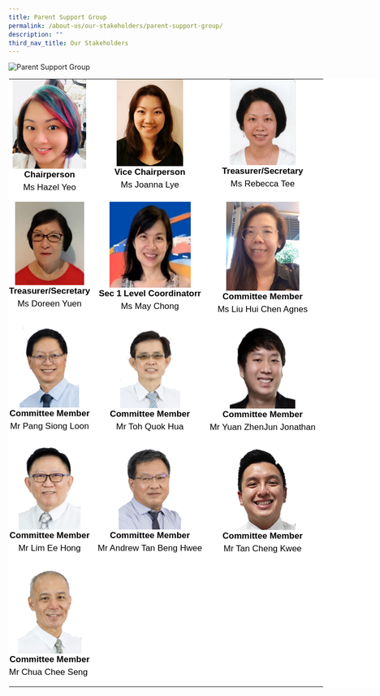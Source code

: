 ```yaml
---
title: Parent Support Group
permalink: /about-us/our-stakeholders/parent-support-group/
description: ""
third_nav_title: Our Stakeholders
---
```

![Parent Support Group](/images/PAX.png)

<table style="margin: auto;
    outline: 0px;
    padding: 0px;
    border-collapse: collapse;
    clear: both;
    border: 1px solid transparent;
    table-layout: fixed;
    color: rgb(0, 0, 0);
    font-family: Helvetica, sans-serif;
    font-size: 17px;
    font-style: normal;
    font-variant-ligatures: normal;
    font-variant-caps: normal;
    font-weight: 400;
    letter-spacing: normal;
    orphans: 2;
    text-align: left;
    text-transform: none;
    white-space: normal;
    widows: 2;
    word-spacing: 0px;
    -webkit-text-stroke-width: 0px;
    background-color: rgb(255, 255, 255);
    text-decoration-thickness: initial;
    text-decoration-style: initial;
    text-decoration-color: initial;
    width: 840px;" class="ive_eobj_center ives_tab_kosong">
  <tbody style="margin: 0px; outline: 0px; padding: 0px">
    <tr style="margin: 0px; outline: 0px; padding: 0px">
      <td style="margin: 0px;
          outline: 0px;
          padding: 0px 15px 15px 0px;
          vertical-align: top;">
        <div style="margin: 0px;
            outline: 0px;
            padding: 0px;
            line-height: 24.99px;
            color: rgb(0, 0, 0);
            font-family: Helvetica, sans-serif;
            font-size: 17px;
            font-weight: 400;
            text-align: center;">
          <img style="margin: auto;
              outline: 0px;
              padding: 0px;
              border: none;
              max-width: 100%;
              clear: both;
              display: block;
              background-color: initial;
              text-align: left;
              width: 145px;
              height: 176px;" class="ive_eobj_center" alt="Chua Kee Teang.png" src="/images/PSG%201.png"><b style="margin: 0px; outline: 0px; padding: 0px">Chairperson</b>
        </div>
        <div style="margin: 0px;
            outline: 0px;
            padding: 0px;
            line-height: 24.99px;
            color: rgb(0, 0, 0);
            font-family: Helvetica, sans-serif;
            font-size: 17px;
            font-weight: 400;
            text-align: center;">
          Ms Hazel Yeo
        </div>
      </td>
      <td style="margin: 0px;
          outline: 0px;
          padding: 0px 15px 15px 0px;
          vertical-align: top;">
        <div style="margin: 0px;
            outline: 0px;
            padding: 0px;
            line-height: 24.99px;
            color: rgb(0, 0, 0);
            font-family: Helvetica, sans-serif;
            font-size: 17px;
            font-weight: 400;
            text-align: center;">
          <img style="margin: auto;
              outline: 0px;
              padding: 0px;
              border: none;
              max-width: 100%;
              clear: both;
              display: block;
              background-color: initial;
              text-align: left;
              width: 131px;
              height: 171px;" class="ive_eobj_center" alt="PSG%202.png" src="/images/PSG%202.png"><b style="margin: 0px; outline: 0px; padding: 0px">Vice Chairperson</b>
        </div>
        <div style="margin: 0px;
            outline: 0px;
            padding: 0px;
            line-height: 24.99px;
            color: rgb(0, 0, 0);
            font-family: Helvetica, sans-serif;
            font-size: 17px;
            font-weight: 400;
            text-align: center;">
          Ms Joanna Lye
        </div>
      </td>
      <td style="margin: 0px;
          outline: 0px;
          padding: 0px 15px 15px 0px;
          vertical-align: top;">
        <div style="margin: 0px;
            outline: 0px;
            padding: 0px;
            line-height: 24.99px;
            color: rgb(0, 0, 0);
            font-family: Helvetica, sans-serif;
            font-size: 17px;
            font-weight: 400;"></div>
        <div style="margin: 0px;
            outline: 0px;
            padding: 0px;
            line-height: 24.99px;
            color: rgb(0, 0, 0);
            font-family: Helvetica, sans-serif;
            font-size: 17px;
            font-weight: 400;
            text-align: center;">
          <img style="margin: auto;
              outline: 0px;
              padding: 0px;
              border: none;
              max-width: 100%;
              clear: both;
              display: block;
              background-color: initial;
              text-align: left;
              width: 130px;
              height: 169px;" class="ive_eobj_center" alt="PSG%203.png" src="/images/PSG%203.png"><b style="margin: 0px; outline: 0px; padding: 0px">Treasurer/Secretary</b><br style="margin: 0px; outline: 0px; padding: 0px">
        </div>
        <div style="margin: 0px;
            outline: 0px;
            padding: 0px;
            line-height: 24.99px;
            color: rgb(0, 0, 0);
            font-family: Helvetica, sans-serif;
            font-size: 17px;
            font-weight: 400;
            text-align: center;">
          Ms Rebecca Tee
        </div>
      </td>
    </tr>
    <tr style="margin: 0px; outline: 0px; padding: 0px">
      <td style="margin: 0px;
          outline: 0px;
          padding: 0px 15px 15px 0px;
          vertical-align: top;">
        <div style="margin: 0px;
            outline: 0px;
            padding: 0px;
            line-height: 24.99px;
            color: rgb(0, 0, 0);
            font-family: Helvetica, sans-serif;
            font-size: 17px;
            font-weight: 400;">
          <img style="margin: auto;
              outline: 0px;
              padding: 0px;
              border: none;
              max-width: 100%;
              clear: both;
              display: block;
              width: 136px;
              height: 164px;" class="ive_eobj_center" alt="PSG%204.jpeg" src="/images/PSG%204.jpeg">
        </div>
        <div style="margin: 0px;
            outline: 0px;
            padding: 0px;
            line-height: 24.99px;
            color: rgb(0, 0, 0);
            font-family: Helvetica, sans-serif;
            font-size: 17px;
            font-weight: 400;
            text-align: center;">
          <b style="margin: 0px; outline: 0px; padding: 0px">Treasurer/Secretary</b><br style="margin: 0px; outline: 0px; padding: 0px">
        </div>
        <div style="margin: 0px;
            outline: 0px;
            padding: 0px;
            line-height: 24.99px;
            color: rgb(0, 0, 0);
            font-family: Helvetica, sans-serif;
            font-size: 17px;
            font-weight: 400;
            text-align: center;">
          Ms Doreen Yuen
        </div>
      </td>
      <td style="margin: 0px;
          outline: 0px;
          padding: 0px 15px 15px 0px;
          vertical-align: top;">
        <div style="margin: 0px;
            outline: 0px;
            padding: 0px;
            line-height: 24.99px;
            color: rgb(0, 0, 0);
            font-family: Helvetica, sans-serif;
            font-size: 17px;
            font-weight: 400;"></div>
        <div style="margin: 0px;
            outline: 0px;
            padding: 0px;
            line-height: 24.99px;
            color: rgb(0, 0, 0);
            font-family: Helvetica, sans-serif;
            font-size: 17px;
            font-weight: 400;
            text-align: center;">
          <img style="margin: auto;
              outline: 0px;
              padding: 0px;
              border: none;
              max-width: 100%;
              clear: both;
              display: block;
              background-color: initial;
              text-align: left;
              width: 160px;
              height: 169px;" class="ive_eobj_center" alt="PSG%205.png" src="/images/PSG%205.png"><b style="margin: 0px; outline: 0px; padding: 0px">Sec 1 Level Coordinatorr<br style="margin: 0px; outline: 0px; padding: 0px"></b>
        </div>
        <div style="margin: 0px;
            outline: 0px;
            padding: 0px;
            line-height: 24.99px;
            color: rgb(0, 0, 0);
            font-family: Helvetica, sans-serif;
            font-size: 17px;
            font-weight: 400;
            text-align: center;">
          Ms May Chong
        </div>
      </td>
      <td style="margin: 0px;
          outline: 0px;
          padding: 0px 15px 15px 0px;
          vertical-align: top;">
        <div style="margin: 0px;
            outline: 0px;
            padding: 0px;
            line-height: 24.99px;
            color: rgb(0, 0, 0);
            font-family: Helvetica, sans-serif;
            font-size: 17px;
            font-weight: 400;
            text-align: center;">
          <img style="margin: auto;
              outline: 0px;
              padding: 0px;
              border: none;
              max-width: 100%;
              clear: both;
              display: block;
              background-color: initial;
              text-align: left;
              width: 144px;
              height: 175px;" class="ive_eobj_center" alt="PSG%206.jpeg" src="/images/PSG%206.jpeg"><b style="margin: 0px; outline: 0px; padding: 0px">Committee Member</b>
        </div>
        <div style="margin: 0px;
            outline: 0px;
            padding: 0px;
            line-height: 24.99px;
            color: rgb(0, 0, 0);
            font-family: Helvetica, sans-serif;
            font-size: 17px;
            font-weight: 400;
            text-align: center;">
          Ms Liu Hui Chen Agnes
        </div>
      </td>
    </tr>
    <tr style="margin: 0px; outline: 0px; padding: 0px">
      <td style="margin: 0px;
          outline: 0px;
          padding: 0px 15px 15px 0px;
          vertical-align: top;">
        <div style="margin: 0px;
            outline: 0px;
            padding: 0px;
            line-height: 24.99px;
            color: rgb(0, 0, 0);
            font-family: Helvetica, sans-serif;
            font-size: 17px;
            font-weight: 400;
            text-align: center;">
          <img style="margin: auto;
              outline: 0px;
              padding: 0px;
              border: none;
              max-width: 100%;
              clear: both;
              display: block;
              background-color: initial;
              text-align: left;
              width: 117px;
              height: 165px;" class="ive_eobj_center" alt="Pang Siong Loon.png" src="/images/Pang%20Siong%20Loon.png"><b style="margin: 0px; outline: 0px; padding: 0px">Committee Member</b>
        </div>
        <div style="margin: 0px;
            outline: 0px;
            padding: 0px;
            line-height: 24.99px;
            color: rgb(0, 0, 0);
            font-family: Helvetica, sans-serif;
            font-size: 17px;
            font-weight: 400;
            text-align: center;">
          Mr Pang Siong Loon
        </div>
      </td>
      <td style="margin: 0px;
          outline: 0px;
          padding: 0px 15px 15px 0px;
          vertical-align: top;">
        <div style="margin: 0px;
            outline: 0px;
            padding: 0px;
            line-height: 24.99px;
            color: rgb(0, 0, 0);
            font-family: Helvetica, sans-serif;
            font-size: 17px;
            font-weight: 400;
            text-align: center;">
          <img style="margin: auto;
              outline: 0px;
              padding: 0px;
              border: none;
              max-width: 100%;
              clear: both;
              display: block;
              background-color: initial;
              text-align: left;
              width: 118px;
              height: 166px;" class="ive_eobj_center" alt="Toh Quok Hua.png" src="/images/Toh%20Quok%20Hua.png"><b style="margin: 0px; outline: 0px; padding: 0px">Committee Member</b>
        </div>
        <div style="margin: 0px;
            outline: 0px;
            padding: 0px;
            line-height: 24.99px;
            color: rgb(0, 0, 0);
            font-family: Helvetica, sans-serif;
            font-size: 17px;
            font-weight: 400;
            text-align: center;">
          Mr Toh Quok Hua
        </div>
      </td>
      <td style="margin: 0px;
          outline: 0px;
          padding: 0px 15px 15px 0px;
          vertical-align: top;">
        <div style="margin: 0px;
            outline: 0px;
            padding: 0px;
            line-height: 24.99px;
            color: rgb(0, 0, 0);
            font-family: Helvetica, sans-serif;
            font-size: 17px;
            font-weight: 400;"></div>
        <div style="margin: 0px;
            outline: 0px;
            padding: 0px;
            line-height: 24.99px;
            color: rgb(0, 0, 0);
            font-family: Helvetica, sans-serif;
            font-size: 17px;
            font-weight: 400;
            text-align: center;">
          <img style="margin: auto;
              outline: 0px;
              padding: 0px;
              border: none;
              max-width: 100%;
              clear: both;
              display: block;
              background-color: initial;
              text-align: left;
              width: 129px;
              height: 167px;" class="ive_eobj_center" alt="Jonathan Yuan.png" src="/images/Jonathan%20Yuan.png"><b style="margin: 0px; outline: 0px; padding: 0px">Committee Member</b><br style="margin: 0px; outline: 0px; padding: 0px">
        </div>
        <div style="margin: 0px;
            outline: 0px;
            padding: 0px;
            line-height: 24.99px;
            color: rgb(0, 0, 0);
            font-family: Helvetica, sans-serif;
            font-size: 17px;
            font-weight: 400;
            text-align: center;">
          Mr Yuan ZhenJun Jonathan
        </div>
      </td>
    </tr>
    <tr style="margin: 0px; outline: 0px; padding: 0px">
      <td style="margin: 0px;
          outline: 0px;
          padding: 0px 15px 15px 0px;
          vertical-align: top;">
        <div style="margin: 0px;
            outline: 0px;
            padding: 0px;
            line-height: 24.99px;
            color: rgb(0, 0, 0);
            font-family: Helvetica, sans-serif;
            font-size: 17px;
            font-weight: 400;"></div>
        <div style="margin: 0px;
            outline: 0px;
            padding: 0px;
            line-height: 24.99px;
            color: rgb(0, 0, 0);
            font-family: Helvetica, sans-serif;
            font-size: 17px;
            font-weight: 400;
            text-align: center;">
          <img style="margin: auto;
              outline: 0px;
              padding: 0px;
              border: none;
              max-width: 100%;
              clear: both;
              display: block;
              background-color: initial;
              text-align: left;
              width: 122px;
              height: 173px;" class="ive_eobj_center" alt="Lim Ee Hong.png" src="/images/Lim%20Ee%20Hong.png"><b style="margin: 0px; outline: 0px; padding: 0px">Committee Member<br style="margin: 0px; outline: 0px; padding: 0px"></b>
        </div>
        <div style="margin: 0px;
            outline: 0px;
            padding: 0px;
            line-height: 24.99px;
            color: rgb(0, 0, 0);
            font-family: Helvetica, sans-serif;
            font-size: 17px;
            font-weight: 400;
            text-align: center;">
          Mr Lim Ee Hong
        </div>
      </td>
      <td style="margin: 0px;
          outline: 0px;
          padding: 0px 15px 15px 0px;
          vertical-align: top;">
        <div style="margin: 0px;
            outline: 0px;
            padding: 0px;
            line-height: 24.99px;
            color: rgb(0, 0, 0);
            font-family: Helvetica, sans-serif;
            font-size: 17px;
            font-weight: 400;
            text-align: center;">
          <img style="margin: auto;
              outline: 0px;
              padding: 0px;
              border: none;
              max-width: 100%;
              clear: both;
              display: block;
              background-color: initial;
              text-align: left;
              width: 123px;
              height: 173px;" class="ive_eobj_center" alt="Tan Beng Hwee.png" src="/images/Tan%20Beng%20Hwee.png"><b style="margin: 0px; outline: 0px; padding: 0px">Committee Member<br style="margin: 0px; outline: 0px; padding: 0px"></b>
        </div>
        <div style="margin: 0px;
            outline: 0px;
            padding: 0px;
            line-height: 24.99px;
            color: rgb(0, 0, 0);
            font-family: Helvetica, sans-serif;
            font-size: 17px;
            font-weight: 400;
            text-align: center;">
          Mr Andrew Tan Beng Hwee
        </div>
      </td>
      <td style="margin: 0px;
          outline: 0px;
          padding: 0px 15px 15px 0px;
          vertical-align: top;">
        <div style="margin: 0px;
            outline: 0px;
            padding: 0px;
            line-height: 24.99px;
            color: rgb(0, 0, 0);
            font-family: Helvetica, sans-serif;
            font-size: 17px;
            font-weight: 400;
            text-align: center;">
          <img style="margin: auto;
              outline: 0px;
              padding: 0px;
              border: none;
              max-width: 100%;
              clear: both;
              display: block;
              background-color: initial;
              text-align: left;
              width: 131px;
              height: 174px;" class="ive_eobj_center" alt="Tan Cheng Kwee.png" src="/images/Tan%20Cheng%20Kwee.png"><b style="margin: 0px; outline: 0px; padding: 0px">Committee Member</b>
        </div>
        <div style="margin: 0px;
            outline: 0px;
            padding: 0px;
            line-height: 24.99px;
            color: rgb(0, 0, 0);
            font-family: Helvetica, sans-serif;
            font-size: 17px;
            font-weight: 400;
            text-align: center;">
          Mr Tan Cheng Kwee
        </div>
      </td>
    </tr>
    <tr style="margin: 0px; outline: 0px; padding: 0px">
      <td style="margin: 0px;
          outline: 0px;
          padding: 0px 15px 15px 0px;
          vertical-align: top;">
        <div style="margin: 0px;
            outline: 0px;
            padding: 0px;
            line-height: 24.99px;
            color: rgb(0, 0, 0);
            font-family: Helvetica, sans-serif;
            font-size: 17px;
            font-weight: 400;"></div>
        <div style="margin: 0px;
            outline: 0px;
            padding: 0px;
            line-height: 24.99px;
            color: rgb(0, 0, 0);
            font-family: Helvetica, sans-serif;
            font-size: 17px;
            font-weight: 400;
            text-align: center;">
          <img style="margin: auto;
              outline: 0px;
              padding: 0px;
              border: none;
              max-width: 100%;
              clear: both;
              display: block;
              background-color: initial;
              text-align: left;
              width: 126px;
              height: 178px;" class="ive_eobj_center" alt="Chua Chee Seng.png" src="/images/Chua%20Chee%20Seng.png"><b style="margin: 0px; outline: 0px; padding: 0px">Committee Member<br style="margin: 0px; outline: 0px; padding: 0px"></b>
        </div>
        <div style="margin: 0px;
            outline: 0px;
            padding: 0px;
            line-height: 24.99px;
            color: rgb(0, 0, 0);
            font-family: Helvetica, sans-serif;
            font-size: 17px;
            font-weight: 400;
            text-align: center;">
          Mr Chua Chee Seng&nbsp;
        </div>
      </td>
    </tr>
  </tbody>
</table>